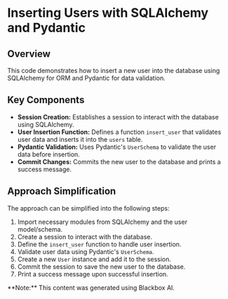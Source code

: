 # Inserting Users with SQLAlchemy and Pydantic

## Overview

This code demonstrates how to insert a new user into the database using SQLAlchemy for ORM and Pydantic for data validation.

## Key Components

- **Session Creation:** Establishes a session to interact with the database using SQLAlchemy.
- **User Insertion Function:** Defines a function `insert_user` that validates user data and inserts it into the `users` table.
- **Pydantic Validation:** Uses Pydantic's `UserSchema` to validate the user data before insertion.
- **Commit Changes:** Commits the new user to the database and prints a success message.

## Approach Simplification

The approach can be simplified into the following steps:

1.  Import necessary modules from SQLAlchemy and the user model/schema.
2.  Create a session to interact with the database.
3.  Define the `insert_user` function to handle user insertion.
4.  Validate user data using Pydantic's `UserSchema`.
5.  Create a new `User` instance and add it to the session.
6.  Commit the session to save the new user to the database.
7.  Print a success message upon successful insertion.

<div class="note">**Note:** This content was generated using Blackbox AI.</div>
